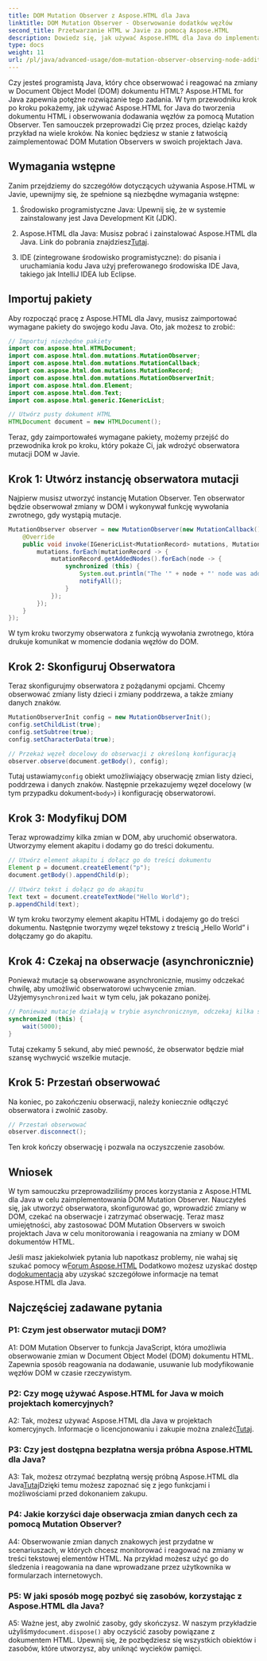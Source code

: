 ```yaml
---
title: DOM Mutation Observer z Aspose.HTML dla Java
linktitle: DOM Mutation Observer - Obserwowanie dodatków węzłów
second_title: Przetwarzanie HTML w Javie za pomocą Aspose.HTML
description: Dowiedz się, jak używać Aspose.HTML dla Java do implementacji DOM Mutation Observer w tym przewodniku krok po kroku. Monitoruj i reaguj na zmiany DOM skutecznie.
type: docs
weight: 11
url: /pl/java/advanced-usage/dom-mutation-observer-observing-node-additions/
---
```


Czy jesteś programistą Java, który chce obserwować i reagować na zmiany w Document Object Model (DOM) dokumentu HTML? Aspose.HTML for Java zapewnia potężne rozwiązanie tego zadania. W tym przewodniku krok po kroku pokażemy, jak używać Aspose.HTML for Java do tworzenia dokumentu HTML i obserwowania dodawania węzłów za pomocą Mutation Observer. Ten samouczek przeprowadzi Cię przez proces, dzieląc każdy przykład na wiele kroków. Na koniec będziesz w stanie z łatwością zaimplementować DOM Mutation Observers w swoich projektach Java.

## Wymagania wstępne

Zanim przejdziemy do szczegółów dotyczących używania Aspose.HTML w Javie, upewnijmy się, że spełnione są niezbędne wymagania wstępne:

1. Środowisko programistyczne Java: Upewnij się, że w systemie zainstalowany jest Java Development Kit (JDK).

2.  Aspose.HTML dla Java: Musisz pobrać i zainstalować Aspose.HTML dla Java. Link do pobrania znajdziesz[Tutaj](https://releases.aspose.com/html/java/).

3. IDE (zintegrowane środowisko programistyczne): do pisania i uruchamiania kodu Java użyj preferowanego środowiska IDE Java, takiego jak IntelliJ IDEA lub Eclipse.

## Importuj pakiety

Aby rozpocząć pracę z Aspose.HTML dla Javy, musisz zaimportować wymagane pakiety do swojego kodu Java. Oto, jak możesz to zrobić:

```java
// Importuj niezbędne pakiety
import com.aspose.html.HTMLDocument;
import com.aspose.html.dom.mutations.MutationObserver;
import com.aspose.html.dom.mutations.MutationCallback;
import com.aspose.html.dom.mutations.MutationRecord;
import com.aspose.html.dom.mutations.MutationObserverInit;
import com.aspose.html.dom.Element;
import com.aspose.html.dom.Text;
import com.aspose.html.generic.IGenericList;

// Utwórz pusty dokument HTML
HTMLDocument document = new HTMLDocument();
```

Teraz, gdy zaimportowałeś wymagane pakiety, możemy przejść do przewodnika krok po kroku, który pokaże Ci, jak wdrożyć obserwatora mutacji DOM w Javie.

## Krok 1: Utwórz instancję obserwatora mutacji

Najpierw musisz utworzyć instancję Mutation Observer. Ten obserwator będzie obserwował zmiany w DOM i wykonywał funkcję wywołania zwrotnego, gdy wystąpią mutacje.

```java
MutationObserver observer = new MutationObserver(new MutationCallback() {
    @Override
    public void invoke(IGenericList<MutationRecord> mutations, MutationObserver mutationObserver) {
        mutations.forEach(mutationRecord -> {
            mutationRecord.getAddedNodes().forEach(node -> {
                synchronized (this) {
                    System.out.println("The '" + node + "' node was added to the document.");
                    notifyAll();
                }
            });
        });
    }
});
```

W tym kroku tworzymy obserwatora z funkcją wywołania zwrotnego, która drukuje komunikat w momencie dodania węzłów do DOM.

## Krok 2: Skonfiguruj Obserwatora

Teraz skonfigurujmy obserwatora z pożądanymi opcjami. Chcemy obserwować zmiany listy dzieci i zmiany poddrzewa, a także zmiany danych znaków.

```java
MutationObserverInit config = new MutationObserverInit();
config.setChildList(true);
config.setSubtree(true);
config.setCharacterData(true);

// Przekaż węzeł docelowy do obserwacji z określoną konfiguracją
observer.observe(document.getBody(), config);
```

 Tutaj ustawiamy`config` obiekt umożliwiający obserwację zmian listy dzieci, poddrzewa i danych znaków. Następnie przekazujemy węzeł docelowy (w tym przypadku dokument`<body>`) i konfigurację obserwatorowi.

## Krok 3: Modyfikuj DOM

Teraz wprowadzimy kilka zmian w DOM, aby uruchomić obserwatora. Utworzymy element akapitu i dodamy go do treści dokumentu.

```java
// Utwórz element akapitu i dołącz go do treści dokumentu
Element p = document.createElement("p");
document.getBody().appendChild(p);

// Utwórz tekst i dołącz go do akapitu
Text text = document.createTextNode("Hello World");
p.appendChild(text);
```

W tym kroku tworzymy element akapitu HTML i dodajemy go do treści dokumentu. Następnie tworzymy węzeł tekstowy z treścią „Hello World” i dołączamy go do akapitu.

## Krok 4: Czekaj na obserwacje (asynchronicznie)

Ponieważ mutacje są obserwowane asynchronicznie, musimy odczekać chwilę, aby umożliwić obserwatorowi uchwycenie zmian. Użyjemy`synchronized` I`wait` w tym celu, jak pokazano poniżej.

```java
// Ponieważ mutacje działają w trybie asynchronicznym, odczekaj kilka sekund
synchronized (this) {
    wait(5000);
}
```

Tutaj czekamy 5 sekund, aby mieć pewność, że obserwator będzie miał szansę wychwycić wszelkie mutacje.

## Krok 5: Przestań obserwować

Na koniec, po zakończeniu obserwacji, należy koniecznie odłączyć obserwatora i zwolnić zasoby.

```java
// Przestań obserwować
observer.disconnect();
```

Ten krok kończy obserwację i pozwala na oczyszczenie zasobów.

## Wniosek

W tym samouczku przeprowadziliśmy proces korzystania z Aspose.HTML dla Java w celu zaimplementowania DOM Mutation Observer. Nauczyłeś się, jak utworzyć obserwatora, skonfigurować go, wprowadzić zmiany w DOM, czekać na obserwacje i zatrzymać obserwację. Teraz masz umiejętności, aby zastosować DOM Mutation Observers w swoich projektach Java w celu monitorowania i reagowania na zmiany w DOM dokumentów HTML.

Jeśli masz jakiekolwiek pytania lub napotkasz problemy, nie wahaj się szukać pomocy w[Forum Aspose.HTML](https://forum.aspose.com/) Dodatkowo możesz uzyskać dostęp do[dokumentacja](https://reference.aspose.com/html/java/) aby uzyskać szczegółowe informacje na temat Aspose.HTML dla Java.

## Najczęściej zadawane pytania

### P1: Czym jest obserwator mutacji DOM?

A1: DOM Mutation Observer to funkcja JavaScript, która umożliwia obserwowanie zmian w Document Object Model (DOM) dokumentu HTML. Zapewnia sposób reagowania na dodawanie, usuwanie lub modyfikowanie węzłów DOM w czasie rzeczywistym.

### P2: Czy mogę używać Aspose.HTML for Java w moich projektach komercyjnych?

 A2: Tak, możesz używać Aspose.HTML dla Java w projektach komercyjnych. Informacje o licencjonowaniu i zakupie można znaleźć[Tutaj](https://purchase.aspose.com/buy).

### P3: Czy jest dostępna bezpłatna wersja próbna Aspose.HTML dla Java?

 A3: Tak, możesz otrzymać bezpłatną wersję próbną Aspose.HTML dla Java[Tutaj](https://releases.aspose.com/)Dzięki temu możesz zapoznać się z jego funkcjami i możliwościami przed dokonaniem zakupu.

### P4: Jakie korzyści daje obserwacja zmian danych cech za pomocą Mutation Observer?

A4: Obserwowanie zmian danych znakowych jest przydatne w scenariuszach, w których chcesz monitorować i reagować na zmiany w treści tekstowej elementów HTML. Na przykład możesz użyć go do śledzenia i reagowania na dane wprowadzane przez użytkownika w formularzach internetowych.

### P5: W jaki sposób mogę pozbyć się zasobów, korzystając z Aspose.HTML dla Java?

 A5: Ważne jest, aby zwolnić zasoby, gdy skończysz. W naszym przykładzie użyliśmy`document.dispose()` aby oczyścić zasoby powiązane z dokumentem HTML. Upewnij się, że pozbędziesz się wszystkich obiektów i zasobów, które utworzysz, aby uniknąć wycieków pamięci.
